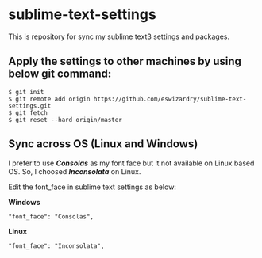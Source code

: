 # sublime-text-settings
This is repository for sync my sublime text3 settings and packages.

## Apply the settings to other machines by using below git command:
```
$ git init
$ git remote add origin https://github.com/eswizardry/sublime-text-settings.git
$ git fetch
$ git reset --hard origin/master
```

## Sync across OS (Linux and Windows)
I prefer to use **_Consolas_** as my font face but it not available on Linux based OS.
So, I choosed **_Inconsolata_** on Linux.

Edit the font_face in sublime text settings as below:

**Windows**
```
"font_face": "Consolas",
```

**Linux**
```
"font_face": "Inconsolata",
```
